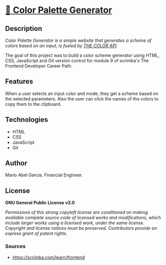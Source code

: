 # [🎨 Color Palette Generator](https://dancing-marzipan-0e4b1f.netlify.app/)

## Description

*Color Palette Generator  is a simple website that generates a scheme of colors based on an input, is fueled by [THE COLOR API](https://www.thecolorapi.com/).*

The goal of this project was to build a color scheme generator using HTML, CSS, JavaScript and Git version control for module 9 of scrimba's The Frontend Developer Career Path.

## Features

When a user selects an input color and mode, they get a scheme based on the selected parameters. Also the user can click the names of the colors to copy them to the clipboard.


## Technologies

- HTML
- CSS
- JavaScript
- Git

## Author

Mario Abel Garcia. Financial Engineer.

## License

**GNU General Public License v3.0** 

*Permissions of this strong copyleft license are conditioned on making available 
complete source code of licensed works and modifications, which include larger 
works using a licensed work, under the same license. Copyright and license notices 
must be preserved. Contributors provide an express grant of patent rights.*


### Sources 

- https://scrimba.com/learn/frontend


